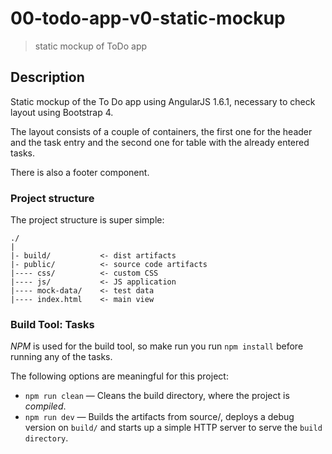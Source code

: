 # 00-todo-app-v0-static-mockup
> static mockup of ToDo app

## Description
Static mockup of the To Do app using AngularJS 1.6.1, necessary to check layout using Bootstrap 4.

The layout consists of a couple of containers, the first one for the header and the task entry and the second one for table with the already entered tasks.

There is also a footer component.

### Project structure

The project structure is super simple:

```
./
|
|- build/           <- dist artifacts
|- public/          <- source code artifacts
|---- css/          <- custom CSS
|---- js/           <- JS application
|---- mock-data/    <- test data
|---- index.html    <- main view
```

### Build Tool: Tasks

*NPM* is used for the build tool, so make run you run `npm install` before running any of the tasks.

The following options are meaningful for this project:
+ `npm run clean` &mdash; Cleans the build directory, where the project is *compiled*.
+ `npm run dev` &mdash; Builds the artifacts from source/, deploys a debug version on `build/` and starts up a simple HTTP server to serve the `build directory`.
